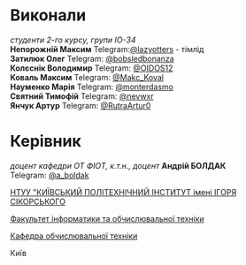 # Виконали

*студенти 2-го курсу, групи ІО-34*\
**Непорожній Максим** Telegram:[@lazyotters](https://t.me/lazyotters) - тімлід\
**Затилюк Олег** Telegram: [@bobsledbonanza](https://t.me/bobsledbonanza)  
**Колєснік Володимир** Telegram: [@OIDOS12](https://t.me/OIDOS12)  
**Коваль Максим** Telegram: [@Makc_Koval](https://t.me/Makc_Koval)  
**Науменко Марія** Telegram: [@monterdasmo](https://t.me/monterdasmo)  
**Святний Тимофій** Telegram: [@nevwxr](https://t.me/nevwxr)  
**Янчук Артур** Telegram: [@RutraArtur0](https://t.me/RutraArtur0)  
 

# Керівник

*доцент кафедри ОТ ФІОТ, к.т.н., доцент* **Андрій БОЛДАК**\
Telegram: [@a_boldak](https://t.me/a_boldak) 

[НТУУ "КИЇВСЬКИЙ ПОЛІТЕХНІЧНИЙ ІНСТИТУТ імені ІГОРЯ СІКОРСЬКОГО](https://kpi.ua/)

[Факультет інформатики та обчислювальної техніки](https://fiot.kpi.ua/)

[Кафедра обчислювальної техніки](https://comsys.kpi.ua/)

Київ
